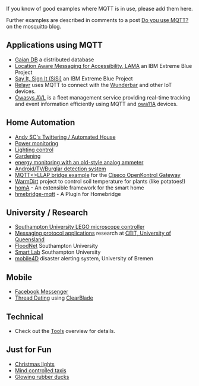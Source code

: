 If you know of good examples where MQTT is in use, please add them here.

Further examples are described in comments to a post [Do you use MQTT?](http://mosquitto.org/2012/01/do-you-use-mqtt/) on the mosquitto blog.

## Applications using MQTT

*  [Gaian DB](https://www.ibm.com/developerworks/community/groups/service/html/communityview?communityUuid=f6ce657b-f385-43b2-8350-458e6e4a344f) a distributed database
*  [Location Aware Messaging for Accessibility, LAMA](http://mqtt.org/projects/lama) an IBM Extreme Blue Project
*  [Say It, Sign It (SiSi)](http://mqtt.org/projects/sisi) an IBM Extreme Blue Project
*  [Relayr](https://relayr.io) uses MQTT to connect with the [Wunderbar](https://relayr.io/wunderbar) and other IoT devices.
*  [Owasys AVL](https://flotas.owasys.com/en) is a fleet management service providing real-time tracking and event information efficiently using MQTT and [owa11A](http://www.owasys.com/en/products/owa11) devices.

## Home Automation

*  [Andy SC's Twittering / Automated House](http://mqtt.org/projects/andy_house)
*  [Power monitoring](http://stanford-clark.com/power.html)
*  [Lighting control](http://chris.yeoh.info/?p=188)
*  [Gardening](http://www.ossmedicine.org/home_automation/arduino/12/watering-the-garden-oss-style-a-year-with-some-open-hardware/)
*  [energy monitoring with an old-style analog ammeter](http://chemicaloliver.net/arduino/mqtt-and-ammeters/)
*  [Android/TV/Burglar detection system](http://www.hardill.me.uk/wordpress/?p=204)
*  [MQTT<>LLAP bridge example](https///github.com/dpslwk/OpenKontrol-Gateway) for the [ Ciseco OpenKontrol Gateway](http://shop.ciseco.co.uk/openkontrol-gateway-starter/ ) 
*  [WarmDirt](http://www.spudcentral.com/potd/120318.html) project to control soil temperature for plants (like potatoes!)
*  [homA](https://github.com/binarybucks/homA) - An extensible framework for the smart home
*  [hmebridge-mqtt](https://github.com/cflurin/homebridge-mqtt) - A Plugin for Homebridge

## University / Research
*  [Southampton University LEGO microscope controller](http://eprints.soton.ac.uk/45432/)
*  [Messaging protocol applications](http://ceit.uq.edu.au/content/messaging-protocol-applications) research at [CEIT, University of Queensland](http://ceit.uq.edu.au)
*  [FloodNet](http://mqtt.org/projects/floodnet) Southampton University
*  [Smart Lab](http://mqtt.org/projects/smart-lab) Southampton University
*  [mobile4D](http://mobile4d.capacitylab.org/) disaster alerting system, University of Bremen 

## Mobile
*  [Facebook Messenger](http://www.facebook.com/notes/facebook-engineering/building-facebook-messenger/10150259350998920)
* [Thread Dating](http://threaddating.com/) using [ClearBlade](https.clearblade.com)

##  Technical 
*  Check out the [Tools](tools) overview for details.

## Just for Fun
*  [Christmas lights](http://www.lauracowen.co.uk/blog/2010/02/09/electricity-monitoring-with-christmas-lights-and-arduino/)
*  [Mind controlled taxis](http://knolleary.net/2010/04/22/how-i-got-onto-prime-time-bbc-one/)
*  [Glowing rubber ducks](http://eightbar.co.uk/2009/03/12/the-amazing-mqtt-enabled-ducks/)